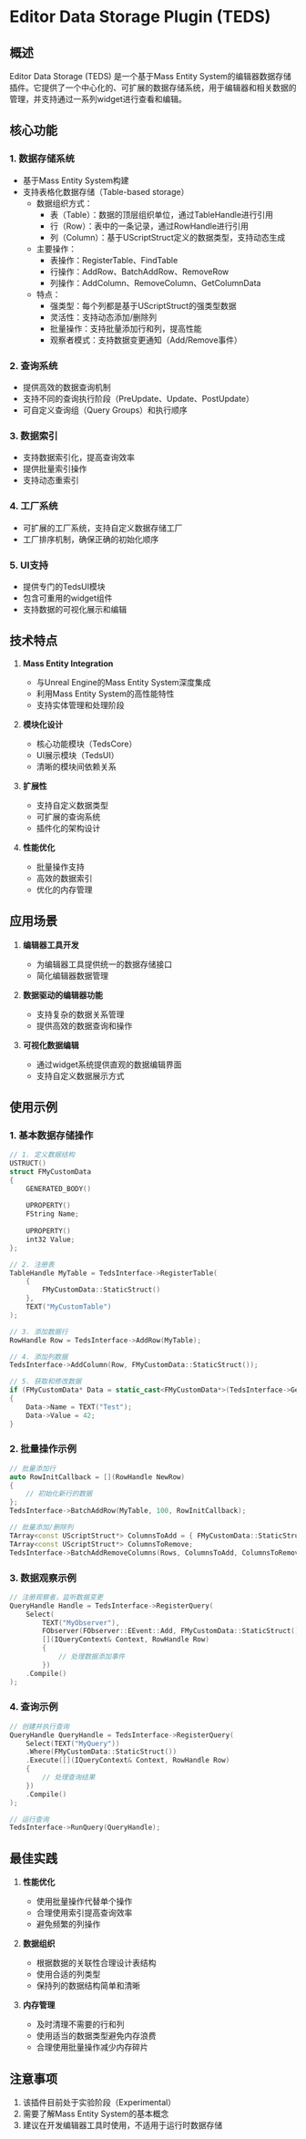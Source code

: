 # Editor Data Storage Plugin (TEDS)

## 概述
Editor Data Storage (TEDS) 是一个基于Mass Entity System的编辑器数据存储插件。它提供了一个中心化的、可扩展的数据存储系统，用于编辑器和相关数据的管理，并支持通过一系列widget进行查看和编辑。

## 核心功能

### 1. 数据存储系统
- 基于Mass Entity System构建
- 支持表格化数据存储（Table-based storage）
  - 数据组织方式：
    - 表（Table）：数据的顶层组织单位，通过TableHandle进行引用
    - 行（Row）：表中的一条记录，通过RowHandle进行引用
    - 列（Column）：基于UScriptStruct定义的数据类型，支持动态生成
  - 主要操作：
    - 表操作：RegisterTable、FindTable
    - 行操作：AddRow、BatchAddRow、RemoveRow
    - 列操作：AddColumn、RemoveColumn、GetColumnData
  - 特点：
    - 强类型：每个列都是基于UScriptStruct的强类型数据
    - 灵活性：支持动态添加/删除列
    - 批量操作：支持批量添加行和列，提高性能
    - 观察者模式：支持数据变更通知（Add/Remove事件）

### 2. 查询系统
- 提供高效的数据查询机制
- 支持不同的查询执行阶段（PreUpdate、Update、PostUpdate）
- 可自定义查询组（Query Groups）和执行顺序

### 3. 数据索引
- 支持数据索引化，提高查询效率
- 提供批量索引操作
- 支持动态重索引

### 4. 工厂系统
- 可扩展的工厂系统，支持自定义数据存储工厂
- 工厂排序机制，确保正确的初始化顺序

### 5. UI支持
- 提供专门的TedsUI模块
- 包含可重用的widget组件
- 支持数据的可视化展示和编辑

## 技术特点

1. **Mass Entity Integration**
   - 与Unreal Engine的Mass Entity System深度集成
   - 利用Mass Entity System的高性能特性
   - 支持实体管理和处理阶段

2. **模块化设计**
   - 核心功能模块（TedsCore）
   - UI展示模块（TedsUI）
   - 清晰的模块间依赖关系

3. **扩展性**
   - 支持自定义数据类型
   - 可扩展的查询系统
   - 插件化的架构设计

4. **性能优化**
   - 批量操作支持
   - 高效的数据索引
   - 优化的内存管理

## 应用场景

1. **编辑器工具开发**
   - 为编辑器工具提供统一的数据存储接口
   - 简化编辑器数据管理

2. **数据驱动的编辑器功能**
   - 支持复杂的数据关系管理
   - 提供高效的数据查询和操作

3. **可视化数据编辑**
   - 通过widget系统提供直观的数据编辑界面
   - 支持自定义数据展示方式

## 使用示例

### 1. 基本数据存储操作

```cpp
// 1. 定义数据结构
USTRUCT()
struct FMyCustomData
{
    GENERATED_BODY()
    
    UPROPERTY()
    FString Name;
    
    UPROPERTY()
    int32 Value;
};

// 2. 注册表
TableHandle MyTable = TedsInterface->RegisterTable(
    {
        FMyCustomData::StaticStruct()
    },
    TEXT("MyCustomTable")
);

// 3. 添加数据行
RowHandle Row = TedsInterface->AddRow(MyTable);

// 4. 添加列数据
TedsInterface->AddColumn(Row, FMyCustomData::StaticStruct());

// 5. 获取和修改数据
if (FMyCustomData* Data = static_cast<FMyCustomData*>(TedsInterface->GetColumnData(Row, FMyCustomData::StaticStruct())))
{
    Data->Name = TEXT("Test");
    Data->Value = 42;
}
```

### 2. 批量操作示例

```cpp
// 批量添加行
auto RowInitCallback = [](RowHandle NewRow)
{
    // 初始化新行的数据
};
TedsInterface->BatchAddRow(MyTable, 100, RowInitCallback);

// 批量添加/删除列
TArray<const UScriptStruct*> ColumnsToAdd = { FMyCustomData::StaticStruct() };
TArray<const UScriptStruct*> ColumnsToRemove;
TedsInterface->BatchAddRemoveColumns(Rows, ColumnsToAdd, ColumnsToRemove);
```

### 3. 数据观察示例

```cpp
// 注册观察者，监听数据变更
QueryHandle Handle = TedsInterface->RegisterQuery(
    Select(
        TEXT("MyObserver"),
        FObserver(FObserver::EEvent::Add, FMyCustomData::StaticStruct()),
        [](IQueryContext& Context, RowHandle Row)
        {
            // 处理数据添加事件
        })
    .Compile()
);
```

### 4. 查询示例

```cpp
// 创建并执行查询
QueryHandle QueryHandle = TedsInterface->RegisterQuery(
    Select(TEXT("MyQuery"))
    .Where(FMyCustomData::StaticStruct())
    .Execute([](IQueryContext& Context, RowHandle Row)
    {
        // 处理查询结果
    })
    .Compile()
);

// 运行查询
TedsInterface->RunQuery(QueryHandle);
```

## 最佳实践

1. **性能优化**
   - 使用批量操作代替单个操作
   - 合理使用索引提高查询效率
   - 避免频繁的列操作

2. **数据组织**
   - 根据数据的关联性合理设计表结构
   - 使用合适的列类型
   - 保持列的数据结构简单和清晰

3. **内存管理**
   - 及时清理不需要的行和列
   - 使用适当的数据类型避免内存浪费
   - 合理使用批量操作减少内存碎片

## 注意事项

1. 该插件目前处于实验阶段（Experimental）
2. 需要了解Mass Entity System的基本概念
3. 建议在开发编辑器工具时使用，不适用于运行时数据存储
